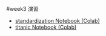 #week3 演習
- [standardization Notebook (Colab)](https://colab.research.google.com/drive/1IYYenylX0N3iJvtBG8mOrZ3mcyY8-6uK?usp=sharing)
- [titanic Notebook (Colab)](https://colab.research.google.com/drive/1rngm963DYuhVsP8SP0igtGcuyWMQ4SES?usp=sharing)
